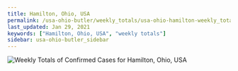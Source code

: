 ```yaml
---
title: Hamilton, Ohio, USA
permalink: /usa-ohio-butler/weekly_totals/usa-ohio-hamilton-weekly_totals.html
last_updated: Jan 29, 2021
keywords: ["Hamilton, Ohio, USA", "weekly totals"]
sidebar: usa-ohio-butler_sidebar
---
```


![Weekly Totals of Confirmed Cases for Hamilton, Ohio, USA](/covid_tracker/images/graphs/usa-ohio-hamilton-weekly_totals_graph.png)
